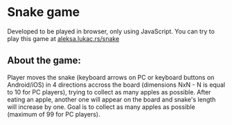 
# Snake game

Developed to be played in browser, only using JavaScript.
You can try to play this game at [aleksa.lukac.rs/snake](http://aleksa.lukac.rs/snake)

## About the game:

Player moves the snake (keyboard arrows on PC or keyboard buttons on Android/iOS) in 4 directions accross the board (dimensions NxN - N is equal to 10 for PC players), trying to collect as many apples as possible. After eating an apple, another one will appear on the board and snake's length will increase by one. Goal is to collect as many apples as possible (maximum of 99 for PC players).